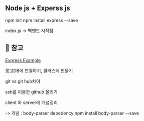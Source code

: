## Node js + Experss js


npm init
npm install express --save

index.js -> 벡엔드 시작점

## 📌 참고 
[Express Example](https://expressjs.com/en/starter/hello-world.html)

몽고DB에 연결하기, 클러스터 만들기

git vs git hub차이

ssh를 이용한 github 올리기

client 와 server에 개념정리

-> 개념 : body-parser depedency
npm install body-parser --save




